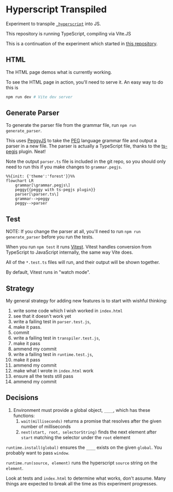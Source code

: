 # Hyperscript Transpiled

Experiment to transpile [`_hyperscript`](https://hyperscript.org) into JS.

This repository is running TypeScript, compiling via Vite.JS

This is a continuation of the experiment which started in [this repository](https://github.com/reedspool/hyperscript-transpiled-experiment).

## HTML

The HTML page demos what is currently working.

To see the HTML page in action, you'll need to serve it. An easy way to do this is

```sh
npm run dev # Vite dev server
```

## Generate Parser

To generate the parser file from the grammar file, run `npm run generate_parser`. 

This uses [PeggyJS](https://peggyjs.org/documentation.html) to take the [PEG](https://en.wikipedia.org/wiki/Parsing_expression_grammar) language grammar file and output a parser in a new file. The parser is actually a TypeScript file, thanks to the [ts-pegjs](https://github.com/metadevpro/ts-pegjs) plugin. Neat!

Note the output `parser.ts` file is included in the git repo, so you should only need
to run this if you make changes to `grammar.pegjs`.

```mermaid
%%{init: {'theme':'forest'}}%%
flowchart LR
    grammar[\grammar.pegjs\]
    peggy{{peggy with ts-pegjs plugin}}
    parser[\parser.ts\]
    grammar-->peggy
    peggy-->parser
```

## Test

NOTE: If you change the parser at all, you'll need to run `npm run generate_parser`
before you run the tests.

When you run `npm test` it runs [Vitest](https://vitest.dev/). Vitest handles conversion from TypeScript to JavaScript internally, the same way Vite does.

All of the `*.test.ts` files will run, and their output will be shown together.

By default, Vitest runs in "watch mode".

## Strategy

My general strategy for adding new features is to start with wishful thinking:

1. write some code which I wish worked in `index.html`
1. see that it doesn't work yet
1. write a failing test in `parser.test.js`,
1. make it pass.
1. commit
1. write a failing test in `transpiler.test.js`,
1. make it pass
1. ammend my commit
1. write a failing test in `runtime.test.js`,
1. make it pass
1. ammend my commit
1. make what I wrote in `index.html` work
1. ensure all the tests still pass
1. ammend my commit  

## Decisions

1. Environment must provide a global object, `____`, which has these functions:
   1. `wait(milliseconds)` returns a promise that resolves after the given number of milliseconds 
   1. `next(start, root, selectorString)` finds the next element after `start` matching the selector under the `root` element

`runtime.install(global)` ensures the `____` exists on the given `global`. You probably want to pass `window`.

`runtime.run(source, element)` runs the hyperscript `source` string on the `element`.

Look at tests and `index.html` to determine what works, don't assume. Many things are expected to break all 
the time as this experiment progresses.
